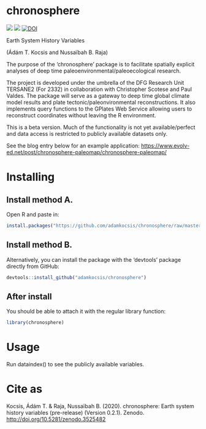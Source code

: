 
# chronosphere

[![](https://img.shields.io/badge/devel%20version-0.2.1-green.svg)](https://github.com/adamkocsis/chronosphere)
[![](https://www.r-pkg.org/badges/version/chronosphere?color=orange)](https://cran.r-project.org/package=chronosphere)
[![DOI](https://zenodo.org/badge/DOI/10.5281/zenodo.3530703.svg)](https://doi.org/10.5281/zenodo.3530703)

Earth System History Variables

(Ádám T. Kocsis and Nussaïbah B. Raja)

The purpose of the ‘chronosphere’ package is to facilitate spatially
explicit analyses of deep time paleoenvironmental/paleoecological
research.

The project is developed under the umbrella of the DFG Research Unit
TERSANE2 (For 2332) in collaboration with Christopher Scotese and Paul
Valdes. The package will serve as a gateway to deep time global climate
model results and plate tectonic/paleonvironmental reconstructions. It
also implements query functions to the GPlates Web Service allowing
users to reconstruct coordinates without leaving the R environment.

This is a beta version. Much of the functionality is not yet
available/perfect and data access is restricted to publicly available
datasets only.

See the blog entry below for an example application:
<https://www.evolv-ed.net/post/chronosphere-paleomap/chronosphere-paleomap/>

# Installing

## Install method A.

Open R and paste
in:

``` r
install.packages("https://github.com/adamkocsis/chronosphere/raw/master/_archive/source/chronosphere_0.2.1-58.tar.gz", repos=NULL, type="source")
```

## Install method B.

Alternatively, you can install the package with the ‘devtools’ package
directly from GitHub:

``` r
devtools::install_github("adamkocsis/chronosphere")
```

## After install

You should be able to attach it with the regular library function:

``` r
library(chronosphere)
```

# Usage

Run dataindex() to see the publicly available variables.

# Cite as

Kocsis, Ádám T. & Raja, Nussaïbah B. (2020). chronosphere: Earth system
history variables (pre-release) (Version 0.2.1). Zenodo.
<http://doi.org/10.5281/zenodo.3525482>
